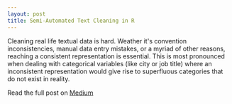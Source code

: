 ```yaml
---
layout: post
title: Semi-Automated Text Cleaning in R
---
```


Cleaning real life textual data is hard. Weather it's convention inconsistencies, manual data entry mistakes, or a myriad of other reasons, reaching a consistent representation is essential. This is most pronounced when dealing with categorical variables (like city or job title) where an inconsistent representation would give rise to superfluous categories that do not exist in reality.

Read the full post on [Medium](https://medium.com/optima-blog/semi-automated-text-cleaning-in-r-68054a9491da)

